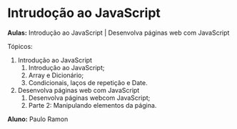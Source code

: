 # Intrudoção ao JavaScript
**Aulas:** Introdução ao JavaScript | Desenvolva páginas web com JavaScript

Tópicos:

1. Introdução ao JavaScript
   1. Introdução ao JavaScript;
   2. Array e Dicionário;
   3. Condicionais, laços de repetição e Date.
2. Desenvolva páginas web com JavaScript
   1. Desenvolva páginas webcom JavaScript;
   2. Parte 2: Manipulando elementos da página.

**Aluno:** Paulo Ramon
